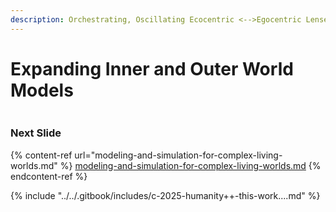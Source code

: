 ```yaml
---
description: Orchestrating, Oscillating Ecocentric <-->Egocentric Lenses
---
```


# Expanding Inner and Outer World Models

<figure><img src="../../.gitbook/assets/Screenshot 2025-08-14 at 3.22.36 PM.png" alt=""><figcaption></figcaption></figure>

### Next Slide

{% content-ref url="modeling-and-simulation-for-complex-living-worlds.md" %}
[modeling-and-simulation-for-complex-living-worlds.md](modeling-and-simulation-for-complex-living-worlds.md)
{% endcontent-ref %}

{% include "../../.gitbook/includes/c-2025-humanity++-this-work....md" %}
